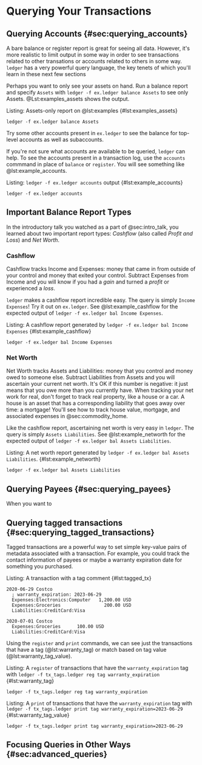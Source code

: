 # Querying Your Transactions

## Querying Accounts {#sec:querying_accounts}

A bare balance or register report is great for seeing all data. However, it's
more realistic to limit output in some way in order to see transactions related to other
transations or accounts related to others in some way. `ledger` has a very
powerful query language, the key tenets of which you'll learn in these next few
sections

Perhaps you want to only see your assets on hand. Run a balance report and
specify `Assets` with `ledger -f ex.ledger balance Assets` to see only Assets.
@Lst:examples_assets shows the output.

Listing: Assets-only report on @lst:examples {#lst:examples_assets}
```{pipe="sh"}
ledger -f ex.ledger balance Assets
```

Try some other accounts present in `ex.ledger` to see the balance for top-level accounts
as well as subaccounts.

If you're not sure what accounts are available to be queried, `ledger` can
help.
To see the accounts present in a transaction log,
use the `accounts` commmand in place of `balance` or
`register`. You will see something like @lst:example_accounts.

Listing: `ledger -f ex.ledger accounts` output {#lst:example_accounts}
```{pipe="sh"}
ledger -f ex.ledger accounts
```

## Important Balance Report Types

In the introductory talk you watched as a part of @sec:intro_talk, you learned
about two important report types:
_Cashflow_ (also called _Profit and Loss_) and _Net Worth_.

### Cashflow

Cashflow tracks Income and Expenses: money that came in from outside of your
control and money that exited your control. Subtract Expenses from Income and
you will know if you had a _gain_ and turned a _profit_ or experienced a _loss_.

`ledger` makes a cashflow report incredible easy. The query is simply `Income
Expenses`! Try it out on `ex.ledger`. See @lst:example_cashflow for the
expected output of `ledger -f ex.ledger bal Income Expenses`.

Listing: A cashflow report generated by `ledger -f ex.ledger bal Income Expenses` {#lst:example_cashflow}

```{pipe="sh"}
ledger -f ex.ledger bal Income Expenses
```

### Net Worth

Net Worth tracks Assets and Liabilities: money that you control and money owed to someone else.
Subtract Liabilities from Assets and you will ascertain your current net worth.
It's OK if this number is negative: it just means that you owe more than you currently have.
When tracking your net work for real, don't forget to track real property, like a house or a car.
A house is an asset that has a corresponding liability that goes away over time: a mortgage!
You'll see how to track house value, mortgage, and associated expenses in @sec:commodity_home.

Like the cashflow report, ascertaining net worth is very easy in `ledger`.
The query is simply `Assets Liabilities`.
See @lst:example_networth for the expected output of `ledger -f ex.ledger bal Assets Liabilities`.

Listing: A net worth report generated by `ledger -f ex.ledger bal Assets Liabilities`. {#lst:example_networth}

```{pipe="sh"}
ledger -f ex.ledger bal Assets Liabilities
```

## Querying Payees {#sec:querying_payees}

When you want to

## Querying tagged transactions {#sec:querying_tagged_transactions}

Tagged transactions are a powerful way to set simple key-value pairs of
metadata associated with a transaction. For example, you could track the
contact information of payees or maybe a warranty expiration date for something
you purchased.

Listing: A transaction with a tag comment {#lst:tagged_tx}

```{.ledger pipe="ledger -f - print | tee tx_tags.ledger"}
2020-06-29 Costco
  ; warranty_expiration: 2023-06-29
  Expenses:Electronics:Computer   1,200.00 USD
  Expenses:Groceries                200.00 USD
  Liabilities:CreditCard:Visa

2020-07-01 Costco
  Expenses:Groceries      100.00 USD
  Liabilities:CreditCard:Visa

````

Using the `register` and `print` commands, we can see just the transactions
that have a tag (@lst:warranty_tag) or match based on tag value
(@lst:warranty_tag_value).

Listing: A `register` of transactions that have the `warranty_expiration` tag with
`ledger -f tx_tags.ledger reg tag warranty_expiration` {#lst:warranty_tag}

```{pipe="sh"}
ledger -f tx_tags.ledger reg tag warranty_expiration
```

Listing: A `print` of transactions that have the `warranty_expiration` tag with
`ledger -f tx_tags.ledger print tag warranty_expiration=2023-06-29` {#lst:warranty_tag_value}

```{pipe="sh"}
ledger -f tx_tags.ledger print tag warranty_expiration=2023-06-29
```


## Focusing Queries in Other Ways {#sec:advanced_queries}
